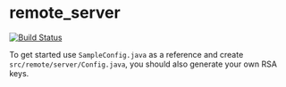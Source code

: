 remote_server
=============
[![Build Status](https://travis-ci.org/johvik/remote_server.svg?branch=master)](https://travis-ci.org/johvik/remote_server)

To get started use `SampleConfig.java` as a reference and create `src/remote/server/Config.java`, you should also generate your own RSA keys.
 
